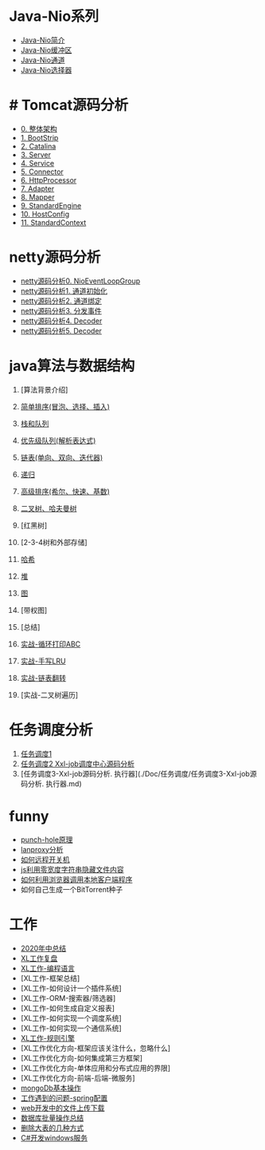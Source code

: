 
# Java-Nio系列
* [Java-Nio简介](./Doc/Java基础/javaNio/JavaNio-简介.md)
* [Java-Nio缓冲区](Doc/Java基础/javaNio/JavaNio-缓冲区.md)
* [Java-Nio通道](Doc/Java基础/javaNio/JavaNio-Channel.md)
* [Java-Nio选择器](Doc/Java基础/javaNio/JavaNio-Selector.md)

# # Tomcat源码分析
* [0. 整体架构](Doc/tomcat/Tomcat-Structure.md)
* [1. BootStrip](Doc/tomcat/Tomcat-BootStrip.md)
* [2. Catalina](Doc/tomcat/Tomcat-Catalina.md)
* [3. Server](Doc/tomcat/Tomcat-StandardServer.md)
* [4. Service](Doc/tomcat/Tomcat-StandardService.md)
* [5. Connector](Doc/tomcat/Tomcat-Connector.md)
* [6. HttpProcessor](Doc/tomcat/omcat-Connector-Httpprocessor.md)
* [7. Adapter](Doc/tomcat/Tomcat-Adapter.md)
* [8. Mapper](Doc/tomcat/Tomcat-Mapper-MapperListener.md)
* [9. StandardEngine](Doc/tomcat/Tomcat-StandardEngine.md)
* [10. HostConfig](Doc/tomcat/Tomcat-HostConfig.md)
* [11. StandardContext](Doc/tomcat/Tomcat-StandardContext.md)

# netty源码分析
* [netty源码分析0. NioEventLoopGroup](Doc/Netty源码分析/netty0-nioEventLoop.md)
* [netty源码分析1. 通道初始化](Doc/Netty源码分析/netty1_init.md)
* [netty源码分析2. 通道绑定](Doc/Netty源码分析/netty1_bind.md)
* [netty源码分析3. 分发事件](Doc/Netty源码分析/netty2_work_group.md)
* [netty源码分析4. Decoder](Doc/Netty源码分析/netty3_codec.md)
* [netty源码分析5. Decoder](Doc/Netty源码分析/netty3_codec_detail.md)

# java算法与数据结构
1. [算法背景介绍]
2. [简单排序(冒泡、选择、插入)](./Doc/数据结构/data_structures_01.md)
3. [栈和队列](./Doc/数据结构/data_structures_02.md)
4. [优先级队列(解析表达式)](./Doc/数据结构/data_structures_03.md)
5. [链表(单向、双向、迭代器)](./Doc/数据结构/data_structures_04.md)
6. [递归](./Doc/数据结构/data_structures_05.md)
7. [高级排序(希尔、快速、基数)](./Doc/数据结构/data_structures_06.md)
8. [二叉树、哈夫曼树](./Doc/数据结构/data_structures_07.md)
9. [红黑树]
10. [2-3-4树和外部存储]
11. [哈希](./Doc/数据结构/data_structures_10.md)
12. [堆](./Doc/数据结构/data_structures_11.md)
13. [图](./Doc/数据结构/data_structures_12.md)
14. [带权图]
15. [总结]

1. [实战-循环打印ABC](./Doc/java并发/printAbc.md)
1. [实战-手写LRU](./Doc/数据结构/LRU.md)
2. [实战-链表翻转](./Doc/数据结构/reverseList.md)
3. [实战-二叉树遍历]

# 任务调度分析
1. [任务调度1](./Doc/任务调度/任务调度1.md)
2. [任务调度2 Xxl-job调度中心源码分析](./Doc/任务调度/任务调度2-Xxl-job源码分析-调度中心.md)
3. [任务调度3-Xxl-job源码分析. 执行器](./Doc/任务调度/任务调度3-Xxl-job源码分析. 执行器.md)

# funny
* [punch-hole原理](Doc/Temp/Punch-hole.md)
* [lanproxy分析](Doc/Temp/lanProxy分析.md)
* [如何远程开关机](Doc/Temp/远程开关机.md)
* [js利用零宽度字符串隐藏文件内容](Doc/Temp/javascript零宽度字符串隐藏.md)
* [如何利用浏览器调用本地客户端程序](Doc/Temp/浏览器调用本地客户端程序.md)
* 如何自己生成一个BitTorrent种子

# 工作
* [2020年中总结](Doc/工作/2020年中总结.md)
* [XL工作复盘](Doc/工作/工作.md)
* [XL工作-编程语言](Doc/工作/XL工作-编程语言.md)
* [XL工作-框架总结]
* [XL工作-如何设计一个插件系统]
* [XL工作-ORM-搜索器/筛选器]
* [XL工作-如何生成自定义报表]
* [XL工作-如何实现一个调度系统]
* [XL工作-如何实现一个通信系统]
* [XL工作-规则引擎](Doc/工作/XL工作-规则引擎.md)
* [XL工作优化方向-框架应该关注什么，忽略什么]
* [XL工作优化方向-如何集成第三方框架]
* [XL工作优化方向-单体应用和分布式应用的界限]
* [XL工作优化方向-前端-后端-微服务]
* [mongoDb基本操作](Doc/工作/mongoDb.md)
* [工作遇到的问题-spring配置](Doc/工作/Spring映射问题.md)
* [web开发中的文件上传下载](Doc/Temp/web开发中的文件上传下载.md)
* [数据库批量操作总结](Doc/Temp/数据库批量操作.md)
* [删除大表的几种方式](Doc/Temp/删除大表的几种方式.md)
* [C#开发windows服务](Doc/dotnet/windows-service.md)


